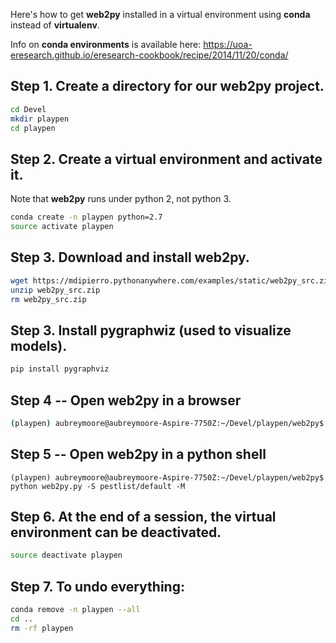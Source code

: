 <!-- 
.. title: Install web2py in a Conda Virtual Environment
.. slug: play-pen
.. date: 2017-02-21 13:01:06 UTC+10:00
.. tags: web2py, virtualenv, python, Anaconda
.. category: 
.. link: 
.. description: 
.. type: text
-->

Here's how to get **web2py** installed in a virtual environment using **conda** instead of **virtualenv**.

Info on **conda environments** is available here: 
https://uoa-eresearch.github.io/eresearch-cookbook/recipe/2014/11/20/conda/

## Step 1. Create a directory for our web2py project.
~~~sh
cd Devel
mkdir playpen
cd playpen
~~~

## Step 2. Create a virtual environment and activate it.
Note that **web2py** runs under python 2, not python 3.
~~~sh
conda create -n playpen python=2.7
source activate playpen
~~~

## Step 3. Download and install web2py.
~~~sh
wget https://mdipierro.pythonanywhere.com/examples/static/web2py_src.zip
unzip web2py_src.zip
rm web2py_src.zip
~~~

## Step 3. Install pygraphwiz (used to visualize models).
~~~sh
pip install pygraphviz
~~~

## Step 4 -- Open web2py in a browser
~~~sh
(playpen) aubreymoore@aubreymoore-Aspire-7750Z:~/Devel/playpen/web2py$ python web2py.py
~~~

## Step 5 -- Open web2py in a python shell
~~~
(playpen) aubreymoore@aubreymoore-Aspire-7750Z:~/Devel/playpen/web2py$ python web2py.py -S pestlist/default -M
~~~

## Step 6. At the end of a session, the virtual environment can be deactivated.
~~~sh
source deactivate playpen
~~~

## Step 7. To undo everything:
~~~sh
conda remove -n playpen --all
cd ..
rm -rf playpen
~~~




